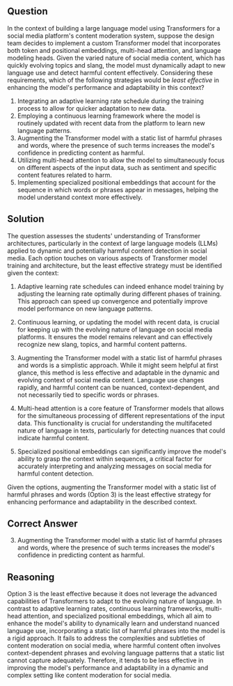 ## Question
In the context of building a large language model using Transformers for a social media platform's content moderation system, suppose the design team decides to implement a custom Transformer model that incorporates both token and positional embeddings, multi-head attention, and language modeling heads. Given the varied nature of social media content, which has quickly evolving topics and slang, the model must dynamically adapt to new language use and detect harmful content effectively. Considering these requirements, which of the following strategies would be *least effective* in enhancing the model's performance and adaptability in this context?

1. Integrating an adaptive learning rate schedule during the training process to allow for quicker adaptation to new data.
2. Employing a continuous learning framework where the model is routinely updated with recent data from the platform to learn new language patterns.
3. Augmenting the Transformer model with a static list of harmful phrases and words, where the presence of such terms increases the model's confidence in predicting content as harmful.
4. Utilizing multi-head attention to allow the model to simultaneously focus on different aspects of the input data, such as sentiment and specific content features related to harm.
5. Implementing specialized positional embeddings that account for the sequence in which words or phrases appear in messages, helping the model understand context more effectively.

## Solution

The question assesses the students' understanding of Transformer architectures, particularly in the context of large language models (LLMs) applied to dynamic and potentially harmful content detection in social media. Each option touches on various aspects of Transformer model training and architecture, but the least effective strategy must be identified given the context:

1. Adaptive learning rate schedules can indeed enhance model training by adjusting the learning rate optimally during different phases of training. This approach can speed up convergence and potentially improve model performance on new language patterns.
   
2. Continuous learning, or updating the model with recent data, is crucial for keeping up with the evolving nature of language on social media platforms. It ensures the model remains relevant and can effectively recognize new slang, topics, and harmful content patterns.
   
3. Augmenting the Transformer model with a static list of harmful phrases and words is a simplistic approach. While it might seem helpful at first glance, this method is less effective and adaptable in the dynamic and evolving context of social media content. Language use changes rapidly, and harmful content can be nuanced, context-dependent, and not necessarily tied to specific words or phrases.
   
4. Multi-head attention is a core feature of Transformer models that allows for the simultaneous processing of different representations of the input data. This functionality is crucial for understanding the multifaceted nature of language in texts, particularly for detecting nuances that could indicate harmful content.
   
5. Specialized positional embeddings can significantly improve the model's ability to grasp the context within sequences, a critical factor for accurately interpreting and analyzing messages on social media for harmful content detection.

Given the options, augmenting the Transformer model with a static list of harmful phrases and words (Option 3) is the least effective strategy for enhancing performance and adaptability in the described context.

## Correct Answer

3. Augmenting the Transformer model with a static list of harmful phrases and words, where the presence of such terms increases the model's confidence in predicting content as harmful.

## Reasoning

Option 3 is the least effective because it does not leverage the advanced capabilities of Transformers to adapt to the evolving nature of language. In contrast to adaptive learning rates, continuous learning frameworks, multi-head attention, and specialized positional embeddings, which all aim to enhance the model's ability to dynamically learn and understand nuanced language use, incorporating a static list of harmful phrases into the model is a rigid approach. It fails to address the complexities and subtleties of content moderation on social media, where harmful content often involves context-dependent phrases and evolving language patterns that a static list cannot capture adequately. Therefore, it tends to be less effective in improving the model's performance and adaptability in a dynamic and complex setting like content moderation for social media.